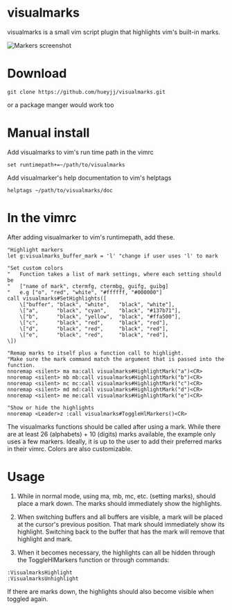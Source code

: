 visualmarks
======

visualmarks is a small vim script plugin that highlights vim's built-in marks.

![Markers screenshot](https://raw.githubusercontent.com/hueyjj/visualmarks/master/screenshots/markers.PNG)

Download
=======

    git clone https://github.com/hueyjj/visualmarks.git

or a package manger would work too

Manual install
=======

Add visualmarks to vim's run time path in the vimrc

    set runtimepath+=~/path/to/visualmarks

Add visualmarker's help documentation to vim's helptags

    helptags ~/path/to/visualmarks/doc

In the vimrc
======
After adding visualmarker to vim's runtimepath, add these.

```vim
"Highlight markers
let g:visualmarks_buffer_mark = 'l' "change if user uses 'l' to mark

"Set custom colors
"   Function takes a list of mark settings, where each setting should be
"   ["name of mark", ctermfg, ctermbg, guifg, guibg]
"   e.g ["o", "red", "white", "#ffffff, "#000000"]
call visualmarks#SetHighlights([ 
    \["buffer", "black", "white",   "black", "white"],
    \["a",      "black", "cyan",    "black", "#137b71"],
    \["b",      "black", "yellow",  "black", "#ffa500"],
    \["c",      "black", "red",     "black", "red"],
    \["d",      "black", "red",     "black", "red"],
    \["e",      "black", "red",     "black", "red"],
\])

"Remap marks to itself plus a function call to highlight.
"Make sure the mark command match the argument that is passed into the function.
nnoremap <silent> ma ma:call visualmarks#HighlightMark("a")<CR>
nnoremap <silent> mb mb:call visualmarks#HighlightMark("b")<CR>
nnoremap <silent> mc mc:call visualmarks#HighlightMark("c")<CR>
nnoremap <silent> md md:call visualmarks#HighlightMark("d")<CR>
nnoremap <silent> me me:call visualmarks#HighlightMark("e")<CR>

"Show or hide the highlights
nnoremap <Leader>z :call visualmarks#ToggleHlMarkers()<CR>
```

The visualmarks functions should be called after using a mark. While there
are at least 26 (alphabets) + 10 (digits) marks available, the example only uses a few markers.
Ideally, it is up to the user to add their preferred marks in their vimrc.
Colors are also customizable.

Usage
=======
1) While in normal mode, using ma, mb, mc, etc. (setting marks), should place a mark down. The marks should
immediately show the highlights.

2) When switching buffers and all buffers are visible, a mark will be placed at the cursor's previous position. That
mark should immediately show its highlight. Switching back to the buffer that has the mark will remove that highlight and mark.

3) When it becomes necessary, the highlights can all be hidden through the ToggleHlMarkers function or through commands:

```vim
:VisualmarksHighlight
:VisualmarksUnhighlight
```

If there are marks down, the highlights should also become visible when toggled again.
